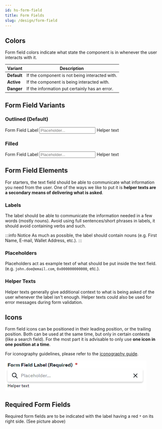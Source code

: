 ```yaml
---
id: hs-form-field
title: Form Fields
slug: /design/form-field
---
```

## Colors
Form field colors indicate what state the component is in whenever the user interacts with it.

| Variant     | Description                                    |
|-------------|------------------------------------------------|
| **Default** | If the component is not being interacted with. |
| **Active**  | If the component is being interacted with.     |
| **Danger**  | If the information put certainly has an error. |         
## Form Field Variants
### Outlined (Default)
<div class="hs-component-preview">
    <label class="hs-form-field">
        <span class="hs-form-field__label">Form Field Label</span>
        <input class="hs-form-field__input" type="text" placeholder="Placeholder..."/>
        <span class="hs-form-field__helper">Helper text</span>
    </label>
</div>

### Filled
<div class="hs-component-preview">
    <label class="hs-form-field is-filled">
        <span class="hs-form-field__label">Form Field Label</span>
        <input class="hs-form-field__input" type="text" placeholder="Placeholder..."/>
        <span class="hs-form-field__helper">Helper text</span>
    </label>
</div>

## Form Field Elements
For starters, the text field should be able to communicate what information you need from the user. One of the ways we like to put it is **helper texts are a secondary means of delivering what is asked**.

### Labels
The label should be able to communicate the information needed in a few words (mostly nouns). Avoid using full sentences/short phrases in labels, it should avoid containing verbs and such.

:::info Notice
As much as possible, the label should contain nouns (e.g. First Name, E-mail, Wallet Address, etc.).
:::

### Placeholders
Placeholders act as example text of what should be put inside the text field. (e.g. `john.doe@email.com`, `0x000000000000`, etc.).

### Helper Texts
Helper texts generally give additional context to what is being asked of the user whenever the label isn't enough. Helper texts could also be used for error messages during form validation.

## Icons
Form field icons can be positioned in their leading position, or the trailing position. Both can be used at the same time, but only in certain contexts (like a search field). For the most part it is advisable to only use **one icon in one position at a time**.

For iconography guidelines, please refer to the [iconography guide](../foundation/typography/iconography.md).

![img.png](../_media/form-field-icon.png)

## Required Form Fields
Required form fields are to be indicated with the label having a red `*` on its right side. (See picture above)
